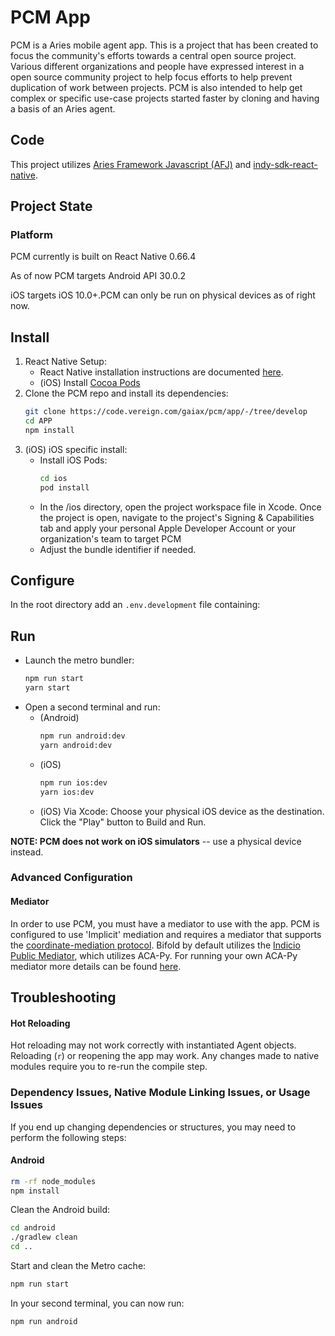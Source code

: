 # PCM App

PCM is a Aries mobile agent app. This is a project that has been created to focus the community's efforts towards a central open source project. Various different organizations and people have expressed interest in a open source community project to help focus efforts to help prevent duplication of work between projects. PCM is also intended to help get complex or specific use-case projects started faster by cloning and having a basis of an Aries agent.

## Code

This project utilizes [Aries Framework Javascript (AFJ)](https://github.com/hyperledger/aries-framework-javascript) and [indy-sdk-react-native](https://github.com/hyperledger/indy-sdk-react-native).

## Project State

### Platform

PCM currently is built on React Native 0.66.4

As of now PCM targets Android API 30.0.2

iOS targets iOS 10.0+.PCM can only be run on physical devices as of right now.

## Install

1. React Native Setup:
   - React Native installation instructions are documented [here](https://reactnative.dev/docs/environment-setup).
   - (iOS) Install [Cocoa Pods](https://cocoapods.org/)
2. Clone the PCM repo and install its dependencies:
   ```sh
   git clone https://code.vereign.com/gaiax/pcm/app/-/tree/develop
   cd APP
   npm install
   ```
3. (iOS) iOS specific install:
   - Install iOS Pods:
     ```sh
     cd ios
     pod install
     ```
   - In the /ios directory, open the project workspace file in Xcode.
     Once the project is open, navigate to the project's Signing & Capabilities tab and apply your personal Apple Developer Account or your organization's team to target PCM 
   - Adjust the bundle identifier if needed.

## Configure

In the root directory add an `.env.development` file containing:

## Run

- Launch the metro bundler:
  ```sh
  npm run start
  yarn start
  ```
- Open a second terminal and run:
  - (Android)
    ```sh
    npm run android:dev
    yarn android:dev
    ```
  - (iOS)
    ```sh
    npm run ios:dev
    yarn ios:dev
    ```
  - (iOS) Via Xcode:
    Choose your physical iOS device as the destination. Click the "Play" button to Build and Run.

**NOTE: PCM does not work on iOS simulators** -- use a physical device instead.

### Advanced Configuration

#### Mediator

In order to use PCM, you must have a mediator to use with the app. PCM is configured to use 'Implicit' mediation and requires a mediator that supports the [coordinate-mediation protocol](https://github.com/hyperledger/aries-rfcs/tree/main/features/0211-route-coordination).
Bifold by default utilizes the [Indicio Public Mediator](https://indicio-tech.github.io/mediator/), which utilizes ACA-Py. For running your own ACA-Py mediator more details can be found [here](https://github.com/hyperledger/aries-cloudagent-python/blob/main/Mediation.md).

## Troubleshooting

#### Hot Reloading

Hot reloading may not work correctly with instantiated Agent objects. Reloading (`r`) or reopening the app may work. Any changes made to native modules require you to re-run the compile step.

### Dependency Issues, Native Module Linking Issues, or Usage Issues

If you end up changing dependencies or structures, you may need to perform the following steps:

#### Android

```sh
rm -rf node_modules
npm install
```

Clean the Android build:

```sh
cd android
./gradlew clean
cd ..
```

Start and clean the Metro cache:

```sh
npm run start
```

In your second terminal, you can now run:

```sh
npm run android
```

